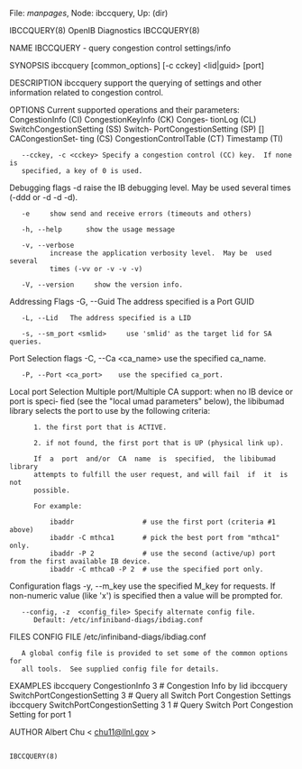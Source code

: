 File: *manpages*,  Node: ibccquery,  Up: (dir)

IBCCQUERY(8)                  OpenIB Diagnostics                  IBCCQUERY(8)



NAME
       IBCCQUERY - query congestion control settings/info

SYNOPSIS
       ibccquery [common_options] [-c cckey] <op> <lid|guid> [port]

DESCRIPTION
       ibccquery  support  the  querying  of  settings  and  other information
       related to congestion control.

OPTIONS
       Current supported operations and their parameters:
              CongestionInfo (CI) <addr> CongestionKeyInfo (CK) <addr> Conges‐
              tionLog  (CL) <addr> SwitchCongestionSetting (SS) <addr> Switch‐
              PortCongestionSetting (SP) <addr>  [<portnum>]  CACongestionSet‐
              ting  (CS)  <addr>  CongestionControlTable (CT) <addr> Timestamp
              (TI) <addr>

       --cckey, -c <cckey> Specify a congestion control (CC) key.  If none  is
       specified, a key of 0 is used.

   Debugging flags
       -d     raise  the  IB debugging level.  May be used several times (-ddd
              or -d -d -d).

       -e     show send and receive errors (timeouts and others)

       -h, --help      show the usage message

       -v, --verbose
              increase the application verbosity level.  May be  used  several
              times (-vv or -v -v -v)

       -V, --version     show the version info.

   Addressing Flags
       -G, --Guid     The address specified is a Port GUID

       -L, --Lid   The address specified is a LID

       -s, --sm_port <smlid>     use 'smlid' as the target lid for SA queries.

   Port Selection flags
       -C, --Ca <ca_name>    use the specified ca_name.

       -P, --Port <ca_port>    use the specified ca_port.

   Local port Selection
       Multiple  port/Multiple CA support: when no IB device or port is speci‐
       fied (see the "local umad parameters"  below),  the  libibumad  library
       selects the port to use by the following criteria:

          1. the first port that is ACTIVE.

          2. if not found, the first port that is UP (physical link up).

          If  a  port  and/or  CA  name  is  specified,  the libibumad library
          attempts to fulfill the user request, and will fail  if  it  is  not
          possible.

          For example:

              ibaddr                 # use the first port (criteria #1 above)
              ibaddr -C mthca1       # pick the best port from "mthca1" only.
              ibaddr -P 2            # use the second (active/up) port from the first available IB device.
              ibaddr -C mthca0 -P 2  # use the specified port only.

   Configuration flags
       -y, --m_key <key>
              use the specified M_key for requests. If non-numeric value (like
              'x') is specified then a value will be prompted for.

       --config, -z  <config_file> Specify alternate config file.
          Default: /etc/infiniband-diags/ibdiag.conf

FILES
   CONFIG FILE
       /etc/infiniband-diags/ibdiag.conf

       A global config file is provided to set some of the common options  for
       all tools.  See supplied config file for details.

EXAMPLES
          ibccquery CongestionInfo 3              # Congestion Info by lid
          ibccquery SwitchPortCongestionSetting 3 # Query all Switch Port Congestion Settings
          ibccquery SwitchPortCongestionSetting 3 1 # Query Switch Port Congestion Setting for port 1

AUTHOR
       Albert Chu
              < chu11@llnl.gov >




                                                                  IBCCQUERY(8)
